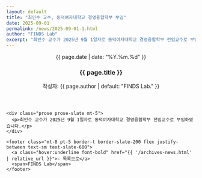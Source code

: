 ```yaml
---
layout: default
title: "최인수 교수, 동덕여자대학교 경영융합학부 부임"
date: 2025-09-01
permalink: /news/2025-09-01-1.html
author: "FINDS Lab"
excerpt: "최인수 교수가 2025년 9월 1일자로 동덕여자대학교 경영융합학부 전임교수로 부임하였습니다."
---
```

<section class="max-w-3xl mx-auto px-4 mt-8">
  <article class="bg-white border border-slate-200 rounded-2xl shadow-sm p-6">
    <header>
      <p class="text-sm font-bold text-slate-500">{{ page.date | date: "%Y.%m.%d" }}</p>
      <h1 class="mt-1 text-2xl font-extrabold text-slate-900">{{ page.title }}</h1>
      <p class="text-sm text-slate-500 mt-1">작성자: {{ page.author | default: "FINDS Lab." }}</p>
    </header>

    <div class="prose prose-slate mt-5">
      <p>최인수 교수가 2025년 9월 1일자로 동덕여자대학교 경영융합학부 전임교수로 부임하였습니다.</p>
    </div>

    <footer class="mt-8 pt-5 border-t border-slate-200 flex justify-between text-sm text-slate-600">
      <a class="hover:underline font-bold" href="{{ '/archives-news.html' | relative_url }}">← 목록으로</a>
      <span>FINDS Lab</span>
    </footer>
  </article>
</section>
